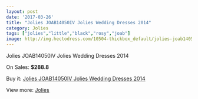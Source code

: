 ```yaml
---
layout: post
date: '2017-03-26'
title: "Jolies JOAB14050IV Jolies Wedding Dresses 2014"
category: Jolies
tags: ["jolies","little","black","rosy","joab"]
image: http://img.hectodress.com/10504-thickbox_default/jolies-joab14050iv-jolies-wedding-dresses-2014.jpg
---
```

Jolies JOAB14050IV Jolies Wedding Dresses 2014

On Sales: **$288.8**
<a href="https://www.hectodress.com/jolies/5200-jolies-joab14050iv-jolies-wedding-dresses-2014.html"><amp-img layout="responsive" width="600" height="600" src="//img.hectodress.com/10504-thickbox_default/jolies-joab14050iv-jolies-wedding-dresses-2014.jpg" alt="Jolies JOAB14050IV Jolies Wedding Dresses 2014 0" /></a>
<a href="https://www.hectodress.com/jolies/5200-jolies-joab14050iv-jolies-wedding-dresses-2014.html"><amp-img layout="responsive" width="600" height="600" src="//img.hectodress.com/10506-thickbox_default/jolies-joab14050iv-jolies-wedding-dresses-2014.jpg" alt="Jolies JOAB14050IV Jolies Wedding Dresses 2014 1" /></a>
<a href="https://www.hectodress.com/jolies/5200-jolies-joab14050iv-jolies-wedding-dresses-2014.html"><amp-img layout="responsive" width="600" height="600" src="//img.hectodress.com/10505-thickbox_default/jolies-joab14050iv-jolies-wedding-dresses-2014.jpg" alt="Jolies JOAB14050IV Jolies Wedding Dresses 2014 2" /></a>

Buy it: [Jolies JOAB14050IV Jolies Wedding Dresses 2014](https://www.hectodress.com/jolies/5200-jolies-joab14050iv-jolies-wedding-dresses-2014.html "Jolies JOAB14050IV Jolies Wedding Dresses 2014")

View more: [Jolies](https://www.hectodress.com/86-jolies "Jolies")